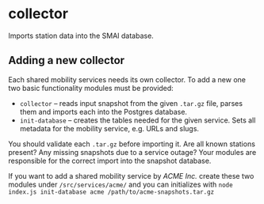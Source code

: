 # collector

Imports station data into the SMAI database.

## Adding a new collector

Each shared mobility services needs its own collector. To add a new one
two basic functionality modules must be provided:

 - `collector` – reads input snapshot from the given `.tar.gz` file,
   parses them and imports each into the Postgres database.
 - `init-database` – creates the tables needed for the given service.
   Sets all metadata for the mobility service, e.g. URLs and slugs.
   
You should validate each `.tar.gz` before importing it. Are all known
stations present? Any missing snapshots due to a service outage?
Your modules are responsible for the correct import into the snapshot
database.

If you want to add a shared mobility service by *ACME Inc.* create
these two modules under `/src/services/acme/` and you can initializes
with `node index.js init-database acme /path/to/acme-snapshots.tar.gz`